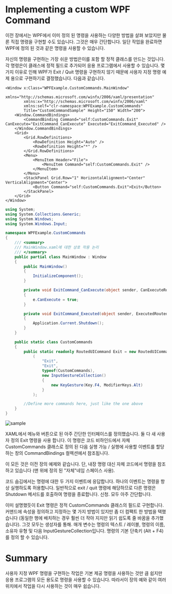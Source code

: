 # Implementing a custom WPF Command

이전 장에서는 WPF에서 이미 정의 된 명령을 사용하는 다양한 방법을 살펴 보았지만 물론 직접 명령을 구현할 수도 있습니다. 그것은 매우 간단합니다. 일단 작업을 완료하면 WPF에 정의 된 것과 같은 명령을 사용할 수 있습니다.

자신의 명령을 구현하는 가장 쉬운 방법은이를 포함 할 정적 클래스를 만드는 것입니다. 각 명령은이 클래스에 정적 필드로 추가되어 응용 프로그램에서 사용할 수 있습니다. 몇 가지 이유로 인해 WPF가 Exit / Quit 명령을 구현하지 않기 때문에 사용자 지정 명령 예제 용으로 구현하기로 결정했습니다. 다음과 같습니다.

```XAML
<Window x:Class="WPFExample.CustomCommands.MainWindow"
        xmlns="http://schemas.microsoft.com/winfx/2006/xaml/presentation"
        xmlns:x="http://schemas.microsoft.com/winfx/2006/xaml"
        xmlns:self="clr-namespace:WPFExample.CustomCommands"
        Title="CustomCommandSample" Height="150" Width="200">
    <Window.CommandBindings>
        <CommandBinding Command="self:CustomCommands.Exit" CanExecute="ExitCommand_CanExecute" Executed="ExitCommand_Executed" />
    </Window.CommandBindings>
    <Grid>
        <Grid.RowDefinitions>
            <RowDefinition Height="Auto" />
            <RowDefinition Height="*" />
        </Grid.RowDefinitions>
        <Menu>
            <MenuItem Header="File">
                <MenuItem Command="self:CustomCommands.Exit" />
            </MenuItem>
        </Menu>
        <StackPanel Grid.Row="1" HorizontalAlignment="Center" VerticalAlignment="Center">
            <Button Command="self:CustomCommands.Exit">Exit</Button>
        </StackPanel>
    </Grid>
</Window>
```
```C#
using System;
using System.Collections.Generic;
using System.Windows;
using System.Windows.Input;

namespace WPFExample.CustomCommands
{
    /// <summary>
    /// MainWindow.xaml에 대한 상호 작용 논리
    /// </summary>
    public partial class MainWindow : Window
    {
        public MainWindow()
        {
            InitializeComponent();
        }

        private void ExitCommand_CanExecute(object sender, CanExecuteRoutedEventArgs e)
        {
            e.CanExecute = true;
        }

        private void ExitCommand_Executed(object sender, ExecutedRoutedEventArgs e)
        {
            Application.Current.Shutdown();
        }
    }

    public static class CustomCommands
    {
        public static readonly RoutedUICommand Exit = new RoutedUICommand
            (
                "Exit",
                "Exit",
                typeof(CustomCommands),
                new InputGestureCollection()
                {
                    new KeyGesture(Key.F4, ModifierKeys.Alt)
                }
            );

        //Define more commands here, just like the one above
    }
}
```

![sample](https://100.100.15.221/Kerry-cho/WPF-Example/blob/master/Commands/WPFExample.CustomCommands/sample.png)

XAML에서 메뉴와 버튼으로 된 아주 간단한 인터페이스를 정의했습니다. 둘 다 새 사용자 정의 Exit 명령을 사용 합니다. 이 명령은 코드 비하인드에서 자체 CustomCommands 클래스로 정의 된 다음 실행 가능 / 실행에 사용할 이벤트를 할당하는 창의 CommandBindings 컬렉션에서 참조됩니다.

이 모든 것은 이전 장의 예제와 같습니다. 단, 내장 명령 대신 자체 코드에서 명령을 참조하고 있습니다 (맨 위에 정의 된 "자체"네임 스페이스 사용).

코드 숨김에서는 명령에 대한 두 가지 이벤트에 응답합니다. 하나의 이벤트는 명령을 항상 실행하도록 허용합니다. 일반적으로 exit / quit 명령에 해당하므로 다른 명령은 Shutdown 메서드를 호출하여 명령을 종료합니다. 신청. 모두 아주 간단합니다.


이미 설명했듯이 Exit 명령은 정적 CustomCommands 클래스의 필드로 구현합니다. 커맨드에 속성을 정의하고 지정하는 몇 가지 방법이 있지만 좀 더 컴팩트 한 방법을 택했습니다 (동일한 행에 배치하는 경우 훨씬 더 작아 지지만 읽기 쉽도록 줄 바꿈을 추가했습니다). 그것 모두는 생성자를 통해. 매개 변수는 명령의 텍스트 / 레이블, 명령의 이름, 소유자 유형 및 다음 InputGestureCollection입니다. 명령의 기본 단축키 (Alt + F4)를 정의 할 수 있습니다.

# Summary

사용자 지정 WPF 명령을 구현하는 작업은 기본 제공 명령을 사용하는 것만 큼 쉽지만 응용 프로그램의 모든 용도로 명령을 사용할 수 있습니다. 따라서이 장의 예와 같이 여러 위치에서 작업을 다시 사용하는 것이 매우 쉽습니다.

